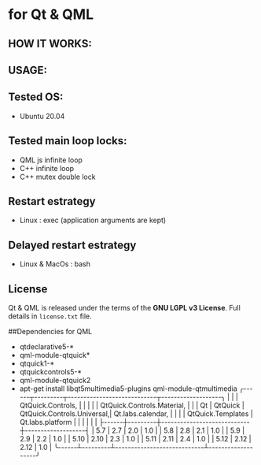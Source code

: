 # for Qt & QML


## HOW IT WORKS:


## USAGE:


## Tested OS:
- Ubuntu 20.04


## Tested main loop locks:
- QML js infinite loop
- C++ infinite loop
- C++ mutex double lock


## Restart estrategy
- Linux : exec (application arguments are kept)


## Delayed restart estrategy
- Linux & MacOs : bash


## License
Qt & QML is released under the terms of the **GNU LGPL v3 License**. Full details in `license.txt` file.


##Dependencies for QML
- qtdeclarative5-*
- qml-module-qtquick*
- qtquick1-*
- qtquickcontrols5-*
- qml-module-qtquick2
- apt-get install libqt5multimedia5-plugins qml-module-qtmultimedia
╭------┬---------┬----------------------------┬-------------------╮
|      |         | QtQuick.Controls,          |                   |
|      |         | QtQuick.Controls.Material, |                   |
|  Qt  | QtQuick | QtQuick.Controls.Universal,| Qt.labs.calendar, |
|      |         | QtQuick.Templates          | Qt.labs.platform  |
|      |         |                            |                   |
├------┼---------┼----------------------------┼-------------------┤
| 5.7  |   2.7   |          2.0               |        1.0        |
| 5.8  |   2.8   |          2.1               |        1.0        |
| 5.9  |   2.9   |          2.2               |        1.0        |
| 5.10 |   2.10  |          2.3               |        1.0        |
| 5.11 |   2.11  |          2.4               |        1.0        |
| 5.12 |   2.12  |          2.12              |        1.0        |
╰------┴---------┴----------------------------┴-------------------╯
